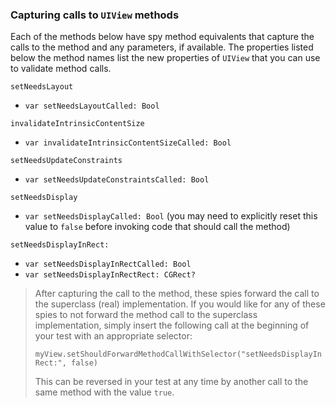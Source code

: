 ### Capturing calls to `UIView` methods

Each of the methods below have spy method equivalents that capture the calls to the method and any parameters, if available.  The properties listed below the method names list the new properties of `UIView` that you can use to validate method calls.

`setNeedsLayout`
 - `var setNeedsLayoutCalled: Bool`

`invalidateIntrinsicContentSize`
 - `var invalidateIntrinsicContentSizeCalled: Bool`

`setNeedsUpdateConstraints`
 - `var setNeedsUpdateConstraintsCalled: Bool`

`setNeedsDisplay`
 - `var setNeedsDisplayCalled: Bool` (you may need to explicitly reset this value to `false` before invoking code that should call the method)

`setNeedsDisplayInRect:`
 - `var setNeedsDisplayInRectCalled: Bool`
 - `var setNeedsDisplayInRectRect: CGRect?`


> After capturing the call to the method, these spies forward the call to the superclass (real) implementation.  If you would like for any of these spies to not forward the method call to the superclass implementation, simply insert the following call at the beginning of your test with an appropriate selector:
>
> `myView.setShouldForwardMethodCallWithSelector("setNeedsDisplayInRect:", false)`
>
> This can be reversed in your test at any time by another call to the same method with the value `true`.
